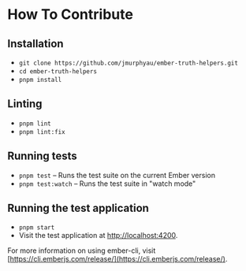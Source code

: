 # How To Contribute

## Installation

* `git clone https://github.com/jmurphyau/ember-truth-helpers.git`
* `cd ember-truth-helpers`
* `pnpm install`

## Linting

* `pnpm lint`
* `pnpm lint:fix`

## Running tests

* `pnpm test` – Runs the test suite on the current Ember version
* `pnpm test:watch` – Runs the test suite in "watch mode"

## Running the test application

* `pnpm start`
* Visit the test application at [http://localhost:4200](http://localhost:4200).

For more information on using ember-cli, visit [https://cli.emberjs.com/release/](https://cli.emberjs.com/release/).

